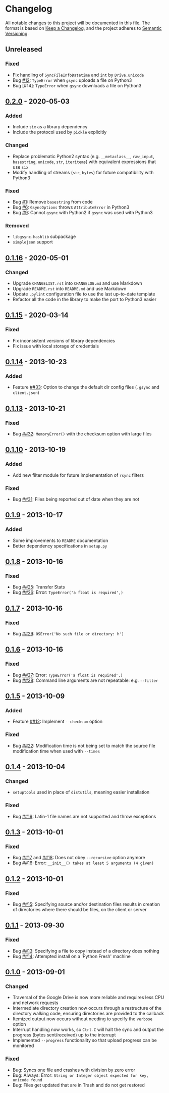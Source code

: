 # Changelog

All notable changes to this project will be documented in this file. The format
is based on [Keep a Changelog](https://keepachangelog.com/en/1.0.0/), and the
project adheres to [Semantic Versioning](https://semver.org/spec/v2.0.0.html).

## Unreleased

### Fixed
- Fix handling of `SyncFileInfoDatetime` and `int` by `Drive.unicode`
- Bug [#12]: `TypeError` when `gsync` uploads a file on Python3
- Bug [#14]: `TypeError` when `gsync` downloads a file on Python3

## [0.2.0] - 2020-05-03

### Added
- Include `six` as a library dependency
- Include the protocol used by `pickle` explicitly

### Changed
- Replace problematic Python2 syntax (e.g. `__metaclass__`, `raw_input`,
  `basestring`, `unicode`, `str`, `iteritems`) with equivalent expressions
  that use `six`
- Modify handling of streams (`str`, `bytes`) for future compatibility
  with Python3

### Fixed
- Bug [#1]: Remove `basestring` from code
- Bug [#6]: `GsyncOptions` throws `AttributeError` in Python3
- Bug [#9]: Cannot `gsync` with Python2 if `gsync` was used with Python3

### Removed
- `libgsync.hashlib` subpackage
- `simplejson` support

## [0.1.16] - 2020-05-01

### Changed
- Upgrade `CHANGELIST.rst` into `CHANGELOG.md` and use Markdown
- Upgrade `README.rst` into `README.md` and use Markdown
- Update `.pylint` configuration file to use the last up-to-date template
- Refactor all the code in the library to make the port to Python3 easier

## [0.1.15] - 2020-03-14

### Fixed
- Fix inconsistent versions of library dependencies
- Fix issue with local storage of credentials

## [0.1.14] - 2013-10-23

### Added
- Feature [##33]: Option to change the default dir config files (`.gsync` and
  `client.json`) 

## [0.1.13] - 2013-10-21

### Fixed
- Bug [##32]: `MemoryError()` with the checksum option with large files

## [0.1.10] - 2013-10-19

### Added
- Add new filter module for future implementation of `rsync` filters

### Fixed
- Bug [##31]: Files being reported out of date when they are not

## [0.1.9] - 2013-10-17

### Added
- Some improvements to `README` documentation
- Better dependency specifications in `setup.py`

## [0.1.8] - 2013-10-16

### Fixed
- Bug [##25]: Transfer Stats
- Bug [##26]: Error: `TypeError('a float is required',)`

## [0.1.7] - 2013-10-16

### Fixed
- Bug [##29]: `OSError('No such file or directory: h')`

## [0.1.6] - 2013-10-16

### Fixed
- Bug [##27]: Error: `TypeError('a float is required',)`
- Bug [##28]: Command line arguments are not repeatable: e.g. `--filter`

## [0.1.5] - 2013-10-09

### Added
- Feature [##12]: Implement `--checksum` option

### Fixed
- Bug [##22]: Modification time is not being set to match the source
  file modification time when used with `--times` 

## [0.1.4] - 2013-10-04

### Changed
- `setuptools` used in place of `distutils`, meaning easier installation

### Fixed
- Bug [##19]: Latin-1 file names are not supported and throw exceptions

## [0.1.3] - 2013-10-01

### Fixed
- Bug [##17] and [##18]: Does not obey `--recursive` option anymore
- Bug [##16]: Error: `__init__() takes at least 5 arguments (4 given)`

## [0.1.2] - 2013-10-01

### Fixed
- Bug [##15]: Specifying source and/or destination files results in creation
  of directories where there should be files, on the client or server

## [0.1.1] - 2013-09-30

### Fixed
- Bug [##13]: Specifying a file to copy instead of a directory does nothing
- Bug [##14]: Attempted install on a 'Python Fresh' machine

## [0.1.0] - 2013-09-01

### Changed
- Traversal of the Google Drive is now more reliable and requires less CPU
  and network requests
- Intermediate directory creation now occurs through a restructure of the
  directory walking code, ensuring directories are provided to the callback
- Itemized output now occurs without needing to specify the `verbose` option
- Interrupt handling now works, so `Ctrl-C` will halt the sync and output the
  progress (bytes sent/received) up to the interrupt
- Implemented `--progress` functionality so that upload progress can be
  monitored

### Fixed
- Bug: Syncs one file and crashes with division by zero error
- Bug: Always: Error:
  `String or Integer object expected for key, unicode found`
- Bug: Files get updated that are in Trash and do not get restored


[0.2.0]:
https://github.com/molinav/gsync/compare/v0.1.16...v0.2.0
[0.1.16]:
https://github.com/molinav/gsync/compare/v0.1.15...v0.1.16
[0.1.15]:
https://github.com/molinav/gsync/compare/759d7dc9...v0.1.15
[0.1.14]:
https://github.com/iwonbigbro/gsync/compare/01625671...759d7dc9
[0.1.13]:
https://github.com/iwonbigbro/gsync/compare/c7bec5ac...01625671
[0.1.10]:
https://github.com/iwonbigbro/gsync/compare/f38abf44...c7bec5ac
[0.1.9]:
https://github.com/iwonbigbro/gsync/compare/fe37e4fd...f38abf44
[0.1.8]:
https://github.com/iwonbigbro/gsync/compare/b11e2f8a...fe37e4fd
[0.1.7]:
https://github.com/iwonbigbro/gsync/compare/ada55a5c...b11e2f8a
[0.1.6]:
https://github.com/iwonbigbro/gsync/compare/5575a3ff...ada55a5c
[0.1.5]:
https://github.com/iwonbigbro/gsync/compare/2f2ce186...5575a3ff
[0.1.4]:
https://github.com/iwonbigbro/gsync/compare/8aee2d8b...2f2ce186
[0.1.3]:
https://github.com/iwonbigbro/gsync/compare/236bb255...8aee2d8b
[0.1.2]:
https://github.com/iwonbigbro/gsync/compare/50dea079...236bb255
[0.1.1]:
https://github.com/iwonbigbro/gsync/compare/5abf8886...50dea079
[0.1.0]:
https://github.com/iwonbigbro/gsync/commit/5abf8886


[#12]:
https://github.com/molinav/gsync/issues/12
[#9]:
https://github.com/molinav/gsync/issues/9
[#6]:
https://github.com/molinav/gsync/issues/6
[#1]:
https://github.com/molinav/gsync/issues/1
[##33]:
https://github.com/iwonbigbro/gsync/issues/33
[##32]:
https://github.com/iwonbigbro/gsync/issues/32
[##31]:
https://github.com/iwonbigbro/gsync/issues/31
[##29]:
https://github.com/iwonbigbro/gsync/issues/29
[##28]:
https://github.com/iwonbigbro/gsync/issues/28
[##27]:
https://github.com/iwonbigbro/gsync/issues/27
[##26]:
https://github.com/iwonbigbro/gsync/issues/26
[##25]:
https://github.com/iwonbigbro/gsync/issues/25
[##22]:
https://github.com/iwonbigbro/gsync/issues/22
[##19]:
https://github.com/iwonbigbro/gsync/issues/19
[##18]:
https://github.com/iwonbigbro/gsync/issues/18
[##17]:
https://github.com/iwonbigbro/gsync/issues/17
[##16]:
https://github.com/iwonbigbro/gsync/issues/16
[##15]:
https://github.com/iwonbigbro/gsync/issues/15
[##14]:
https://github.com/iwonbigbro/gsync/issues/14
[##13]:
https://github.com/iwonbigbro/gsync/issues/13
[##12]:
https://github.com/iwonbigbro/gsync/issues/12
